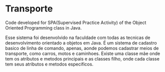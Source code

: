 # Transporte
Code developed for SPA(Supervised Practice Activity) of the Object Oriented Programming class in Java.

Esse sistema foi desenvolvido na faculdade com todas as tecnicas de desenvolvimento orientado a objetos em Java.
É um sistema de cadastro basico de linha de comando, apenas, aonde podemos cadastrar meios de transporte, como carros, motos e caminhoes.
Existe uma classe mãe onde tem os atributos e metodos principais e as classes filho, onde cada classe tem seus atributos e metodos especificos.
